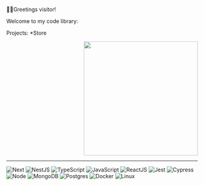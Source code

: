 <p>🧙‍♂️Greetings visitor!</p>
<p>Welcome to my code library:</p>

Projects: 
*Store

<img src="https://github.com/marcopla/marcopla/assets/26593883/fd496eec-e770-4edc-bfe3-97148c1b339f" align="right" width="300px"/>


<br clear="right"/>





  <!-- <img height="180em" src="https://github-readme-stats.vercel.app/api?username=marcopla&hide=stars,contribs&count_private=true&show_icons=true&theme=dracula"> -->
  <!--<img width:100 height="180em" src="https://github-readme-stats.vercel.app/api/top-langs/?username=marcopla&layout=compact&theme=dracula"> -->

  





<div>
  
  <hr>
  <img src="https://img.shields.io/badge/Next.js-000?logo=nextdotjs&logoColor=fff&style=for-the-badge" alt="Next">
  <img src="https://img.shields.io/badge/nestjs-%23E0234E.svg?style=for-the-badge&logo=nestjs&logoColor=white" alt="NestJS">
  <img src="https://img.shields.io/badge/TypeScript-007ACC?style=for-the-badge&logo=typescript&logoColor=white" alt="TypeScript">
  <img src="https://img.shields.io/badge/JavaScript-323330?style=for-the-badge&logo=javascript&logoColor=F7DF1E" alt="JavaScript">
  <img src="https://img.shields.io/badge/React-20232A?style=for-the-badge&logo=react&logoColor=61DAFB" alt="ReactJS">
  <img src="https://img.shields.io/badge/Jest-323330?style=for-the-badge&logo=Jest&logoColor=white" alt="Jest">
  <img src="https://img.shields.io/badge/-cypress-%23E5E5E5?style=for-the-badge&logo=cypress&logoColor=058a5e" alt="Cypress"> 
  <img src="https://img.shields.io/badge/Node.js-43853D?style=for-the-badge&logo=node.js&logoColor=white" alt="Node">
  <img src="https://img.shields.io/badge/MongoDB-4EA94B?style=for-the-badge&logo=mongodb&logoColor=white" alt="MongoDB">
  <img src="https://img.shields.io/badge/PostgreSQL-316192?style=for-the-badge&logo=postgresql&logoColor=white" alt="Postgres">
  <img src="https://img.shields.io/badge/docker-%230db7ed.svg?style=for-the-badge&logo=docker&logoColor=white" alt="Docker">
  <img src="https://img.shields.io/badge/Linux-FCC624?style=for-the-badge&logo=linux&logoColor=black" alt="Linux">
  
  
</div>
<br/>


